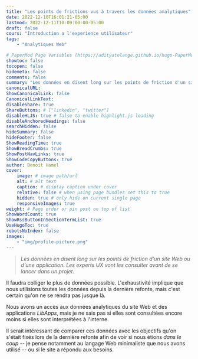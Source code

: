 ```yaml
---
title: "Les points de frictions vus à travers les données analytiques"
date: 2022-12-10T16:01:21-05:00
lastmod: 2022-12-11T10:09:00:00-05:00
draft: false
cours: "Introduction a l'experience utilisateur"
tags:
    - "Analytiques Web"

# PaperMod Page Variables (https://adityatelange.github.io/hugo-PaperMod/posts/papermod/papermod-variables/#page-variables)
showtoc: false
tocopen: false
hidemeta: false
comments: false
summary: "Les données en disent long sur les points de friction d'un site Web ou d'une application..."
canonicalURL: 
ShowCanonicalLink: false
CanonicalLinkText:
disableShare: true
ShareButtons: # ["linkedin", "twitter"]
disableHLJS: true # false to enable highlight.js loading
disableAnchoredHeadings: false
searchHidden: false
hideSummary: false
hideFooter: false
ShowReadingTime: true
ShowBreadCrumbs: true
ShowPostNavLinks: true
ShowCodeCopyButtons: true
author: Benoit Hamel
cover:
    image: # image path/url
    alt: # alt text
    caption: # display caption under cover
    relative: false # when using page bundles set this to true
    hidden: true # only hide on current single page
    responsiveImages: true
weight: # Page order or pin post on top of list
ShowWordCount: true
ShowRssButtonInSectionTermList: true
UseHugoToc: true
robotsNoIndex: false
images:
    - "img/profile-picture.png"
---
```


> *Les données en disent long sur les points de friction d'un site Web ou d'une application.*
> *Les experts UX vont les consulter avant de se lancer dans un projet.*
<!--more-->

Il faudra colliger le plus de données possible. L'exhaustivité implique que nous utilisions
toutes les données depuis la dernière refonte, mais c'est certain qu'on ne se rendra pas 
jusque là.

Nous avons un accès aux données analytiques du site Web et des applications *LibApps*, mais
je ne sais pas si elles sont consultées encore moins si elles sont interprétées à l'interne.

Il serait intéressant de comparer ces données avec les objectifs qu'on s'était fixés lors
de la dernière refonte afin de voir si nous étions *dans le coup* -- je pense notamment
au langage Web minimaliste que nous avons utilisé -- ou si le site a répondu aux besoins.